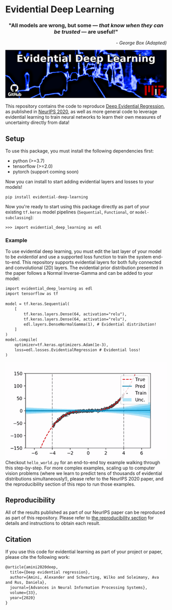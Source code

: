 # Evidential Deep Learning

<h3 align='center'>"All models are wrong, but some — <i>that know when they can be trusted</i> — are useful!"</h3>
<p align='right'><i>- George Box (Adapted)</i></p>


![](assets/banner.png)

This repository contains the code to reproduce [Deep Evidential Regression](https://proceedings.neurips.cc/paper/2020/file/aab085461de182608ee9f607f3f7d18f-Paper.pdf), as published in [NeurIPS 2020](https://neurips.cc/), as well as more general code to leverage evidential learning to train neural networks to learn their own measures of uncertainty directly from data!

## Setup
To use this package, you must install the following dependencies first: 
- python (>=3.7)
- tensorflow (>=2.0)
- pytorch (support coming soon)

Now you can install to start adding evidential layers and losses to your models!
```
pip install evidential-deep-learning
```
Now you're ready to start using this package directly as part of your existing `tf.keras` model pipelines (`Sequential`, `Functional`, or `model-subclassing`):
```
>>> import evidential_deep_learning as edl
```

### Example
To use evidential deep learning, you must edit the last layer of your model to be *evidential* and use a supported loss function to train the system end-to-end. This repository supports evidential layers for both fully connected and convolutional (2D) layers. The evidential prior distribution presented in the paper follows a Normal Inverse-Gamma and can be added to your model: 

```
import evidential_deep_learning as edl
import tensorflow as tf

model = tf.keras.Sequential(
    [
        tf.keras.layers.Dense(64, activation="relu"),
        tf.keras.layers.Dense(64, activation="relu"),
        edl.layers.DenseNormalGamma(1), # Evidential distribution!
    ]
)
model.compile(
    optimizer=tf.keras.optimizers.Adam(1e-3), 
    loss=edl.losses.EvidentialRegression # Evidential loss!
)
```

![](assets/animation.gif)
Checkout `hello_world.py` for an end-to-end toy example walking through this step-by-step. For more complex examples, scaling up to computer vision problems (where we learn to predict tens of thousands of evidential distributions simultaneously!), please refer to the NeurIPS 2020 paper, and the reproducibility section of this repo to run those examples. 

## Reproducibility
All of the results published as part of our NeurIPS paper can be reproduced as part of this repository. Please refer to [the reproducibility section](./neurips2020) for details and instructions to obtain each result. 

## Citation
If you use this code for evidential learning as part of your project or paper, please cite the following work:  

    @article{amini2020deep,
      title={Deep evidential regression},
      author={Amini, Alexander and Schwarting, Wilko and Soleimany, Ava and Rus, Daniela},
      journal={Advances in Neural Information Processing Systems},
      volume={33},
      year={2020}
    }

